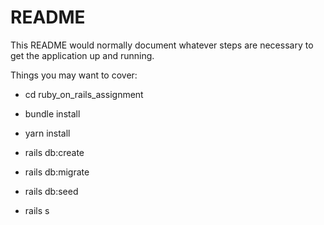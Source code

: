 # README

This README would normally document whatever steps are necessary to get the
application up and running.

Things you may want to cover:

- cd ruby_on_rails_assignment

- bundle install

- yarn install

- rails db:create

- rails db:migrate

- rails db:seed

- rails s
